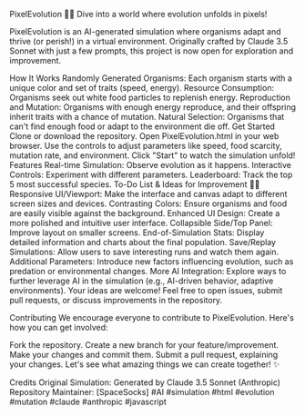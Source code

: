 PixelEvolution 🧬✨
Dive into a world where evolution unfolds in pixels!

PixelEvolution is an AI-generated simulation where organisms adapt and thrive (or perish!) in a virtual environment. Originally crafted by Claude 3.5 Sonnet with just a few prompts, this project is now open for exploration and improvement.

How It Works
Randomly Generated Organisms: Each organism starts with a unique color and set of traits (speed, energy).
Resource Consumption: Organisms seek out white food particles to replenish energy.
Reproduction and Mutation: Organisms with enough energy reproduce, and their offspring inherit traits with a chance of mutation.
Natural Selection: Organisms that can't find enough food or adapt to the environment die off.
Get Started
Clone or download the repository.
Open PixelEvolution.html in your web browser.
Use the controls to adjust parameters like speed, food scarcity, mutation rate, and environment.
Click "Start" to watch the simulation unfold!
Features
Real-time Simulation: Observe evolution as it happens.
Interactive Controls: Experiment with different parameters.
Leaderboard: Track the top 5 most successful species.
To-Do List & Ideas for Improvement 🔧💡
Responsive UI/Viewport: Make the interface and canvas adapt to different screen sizes and devices.
Contrasting Colors: Ensure organisms and food are easily visible against the background.
Enhanced UI Design: Create a more polished and intuitive user interface.
Collapsible Side/Top Panel: Improve layout on smaller screens.
End-of-Simulation Stats: Display detailed information and charts about the final population.
Save/Replay Simulations: Allow users to save interesting runs and watch them again.
Additional Parameters: Introduce new factors influencing evolution, such as predation or environmental changes.
More AI Integration: Explore ways to further leverage AI in the simulation (e.g., AI-driven behavior, adaptive environments).
Your ideas are welcome! Feel free to open issues, submit pull requests, or discuss improvements in the repository.

Contributing
We encourage everyone to contribute to PixelEvolution. Here's how you can get involved:

Fork the repository.
Create a new branch for your feature/improvement.
Make your changes and commit them.
Submit a pull request, explaining your changes.
Let's see what amazing things we can create together! ✨

Credits
Original Simulation: Generated by Claude 3.5 Sonnet (Anthropic)
Repository Maintainer: [SpaceSocks]
#AI #simulation #html #evolution #mutation #claude #anthropic #javascript
